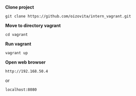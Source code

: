 **Clone project**

`git clone https://github.com/oizovita/intern_vagrant.git`

**Move to directory vagrant**

`cd vagrant`

**Run vagrant**

`vagrant up`

**Open web browser**

`http://192.168.50.4`

or

`localhost:8080`




